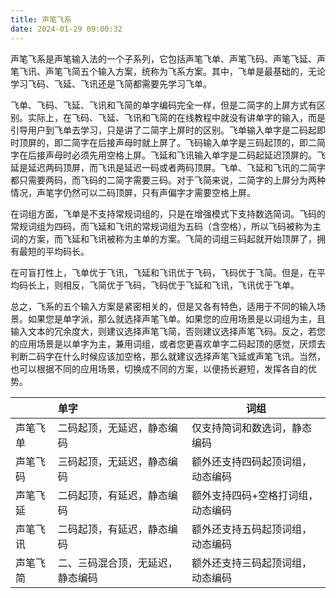 ```yaml
---
title: 声笔飞系
date: 2024-01-29 09:00:32
---
```


声笔飞系是声笔输入法的一个子系列，它包括声笔飞单、声笔飞码、声笔飞延、声笔飞讯、声笔飞简五个输入方案，统称为飞系方案。其中，飞单是最基础的，无论学习飞码、飞延、飞讯还是飞简都需要先学习飞单。

飞单、飞码、飞延、飞讯和飞简的单字编码完全一样，但是二简字的上屏方式有区别。实际上，在飞码、飞延、飞讯和飞简的在线教程中就没有讲单字的输入，而是引导用户到飞单去学习，只是讲了二简字上屏时的区别。飞单输入单字是二码起即时顶屏的，即二简字在后接声母时就上屏了。飞码输入单字是三码起顶的，即二简字在后接声母时必须先用空格上屏。飞延和飞讯输入单字是二码起延迟顶屏的。飞延是延迟两码顶屏，而飞讯是延迟一码或者两码顶屏。飞单、飞延和飞讯的二简字都只需要两码，而飞码的二简字需要三码。对于飞简来说，二简字的上屏分为两种情况，声笔字仍然可以二码顶屏，只有声偏字才需要空格上屏。

在词组方面，飞单是不支持常规词组的，只是在增强模式下支持数选简词。飞码的常规词组为四码，而飞延和飞讯的常规词组为五码（含空格），所以飞码被称为主词的方案，而飞延和飞讯被称为主单的方案。飞简的词组三码起就开始顶屏了，拥有最短的平均码长。

在可盲打性上，飞单优于飞讯，飞延和飞讯优于飞码，飞码优于飞简。但是，在平均码长上，则相反，飞简优于飞码，飞码优于飞延和飞讯，飞讯优于飞单。

总之，飞系的五个输入方案是紧密相关的，但是又各有特色，适用于不同的输入场景。如果您是单字派，那么就选择声笔飞单。如果您的应用场景是以词组为主，且输入文本的冗余度大，则建议选择声笔飞简，否则建议选择声笔飞码。反之，若您的应用场景是以单字为主，兼用词组，或者您更喜欢单字二码起顶的感觉，厌烦去判断二码字在什么时候应该加空格，那么就建议选择声笔飞延或声笔飞讯。当然，也可以根据不同的应用场景，切换成不同的方案，以便扬长避短，发挥各自的优势。

|          | 单字                             | 词组                              |
| :------- | :------------------------------- | --------------------------------- |
| 声笔飞单 | 二码起顶，无延迟，静态编码       | 仅支持简词和数选词，静态编码      |
| 声笔飞码 | 三码起顶，无延迟，静态编码       | 额外还支持四码起顶词组，动态编码  |
| 声笔飞延 | 二码起顶，有延迟，静态编码       | 额外支持四码+空格打词组，动态编码 |
| 声笔飞讯 | 二码起顶，有延迟，静态编码       | 额外还支持五码起顶词组，动态编码  |
| 声笔飞简 | 二、三码混合顶，无延迟，静态编码 | 额外还支持三码起顶词组，动态编码  |
